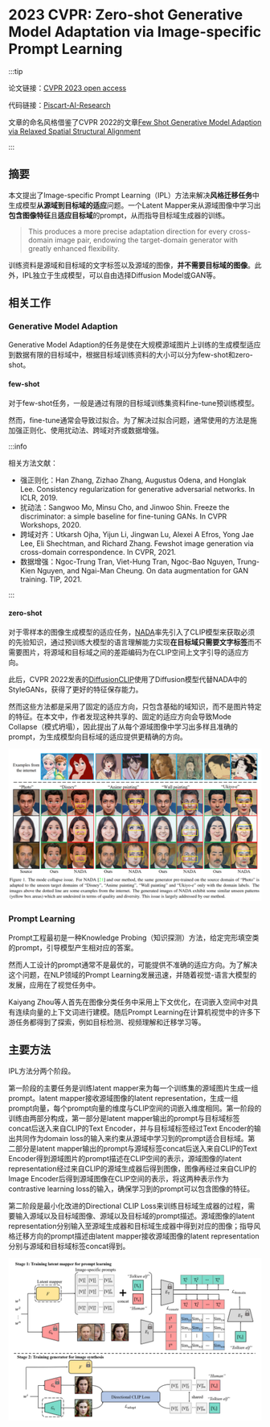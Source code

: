 # 2023 CVPR: Zero-shot Generative Model Adaptation via Image-specific Prompt Learning

:::tip

论文链接：[CVPR 2023 open access](https://openaccess.thecvf.com/content/CVPR2023/papers/Guo_Zero-Shot_Generative_Model_Adaptation_via_Image-Specific_Prompt_Learning_CVPR_2023_paper.pdf)

代码链接：[Piscart-AI-Research](https://github.com/Picsart-AI-Research/IPL-Zero-Shot-Generative-Model-Adaptation)

文章的命名风格借鉴了CVPR 2022的文章[Few Shot Generative Model Adaption via Relaxed Spatial Structural Alignment](https://openaccess.thecvf.com/content/CVPR2022/papers/Xiao_Few_Shot_Generative_Model_Adaption_via_Relaxed_Spatial_Structural_Alignment_CVPR_2022_paper.pdf)

:::

## 摘要

本文提出了Image-specific Prompt Learning（IPL）方法来解决**风格迁移任务**中生成模型**从源域到目标域的适应**问题。一个Latent Mapper来从源域图像中学习出**包含图像特征**且**适应目标域**的prompt，从而指导目标域生成器的训练。

> This produces a more precise adaptation direction for every cross-domain image pair, endowing the target-domain generator with greatly enhanced flexibility.

训练资料是源域和目标域的文字标签以及源域的图像，**并不需要目标域的图像**。此外，IPL独立于生成模型，可以自由选择Diffusion Model或GAN等。

## 相关工作

### Generative Model Adaption

Generative Model Adaption的任务是使在大规模源域图片上训练的生成模型适应到数据有限的目标域中，根据目标域训练资料的大小可以分为few-shot和zero-shot。

#### few-shot

对于few-shot任务，一般是通过有限的目标域训练集资料fine-tune预训练模型。

然而，fine-tune通常会导致过拟合。为了解决过拟合问题，通常使用的方法是施加强正则化、使用扰动法、跨域对齐或数据增强。

:::info

相关方法文献：

- 强正则化：Han Zhang, Zizhao Zhang, Augustus Odena, and Honglak Lee. Consistency regularization for generative adversarial networks. In ICLR, 2019.
- 扰动法：Sangwoo Mo, Minsu Cho, and Jinwoo Shin. Freeze the discriminator: a simple baseline for fine-tuning GANs. In CVPR Workshops, 2020.
- 跨域对齐：Utkarsh Ojha, Yijun Li, Jingwan Lu, Alexei A Efros, Yong Jae Lee, Eli Shechtman, and Richard Zhang. Fewshot image generation via cross-domain correspondence. In CVPR, 2021.
- 数据增强：Ngoc-Trung Tran, Viet-Hung Tran, Ngoc-Bao Nguyen, Trung-Kien Nguyen, and Ngai-Man Cheung. On data augmentation for GAN training. TIP, 2021.

:::

#### zero-shot

对于零样本的图像生成模型的适应任务，[NADA](https://arxiv.org/pdf/2108.00946.pdf)率先引入了CLIP模型来获取必须的先验知识，通过预训练大模型的语言理解能力实现**在目标域只需要文字标签**而不需要图片，将源域和目标域之间的差距编码为在CLIP空间上文字引导的适应方向。

此后，CVPR 2022发表的[DiffusionCLIP](https://arxiv.org/pdf/2110.02711.pdf)使用了Diffusion模型代替NADA中的StyleGANs，获得了更好的特征保存能力。

然而这些方法都是采用了固定的适应方向，只包含基础的域知识，而不是图片特定的特征。在本文中，作者发现这种共享的、固定的适应方向会导致Mode Collapse（模式坍塌），因此提出了从每个源域图像中学习出多样且准确的prompt，为生成模型向目标域的适应提供更精确的方向。

![image-20231221214755712](https://raw.githubusercontent.com/bonjour-npy/Image-Hosting-Service/main/typora_imagesimage-20231221214755712.png)

### Prompt Learning

Prompt工程最初是一种Knowledge Probing（知识探测）方法，给定完形填空类的prompt，引导模型产生相对应的答案。

然而人工设计的prompt通常不是最优的，可能提供不准确的适应方向。为了解决这个问题，在NLP领域的Prompt Learning发展迅速，并随着视觉-语言大模型的发展，应用在了视觉任务中。

Kaiyang Zhou等人首先在图像分类任务中采用上下文优化，在词嵌入空间中对具有连续向量的上下文词进行建模。随后Prompt Learning在计算机视觉中的许多下游任务都得到了探索，例如目标检测、视频理解和迁移学习等。

## 主要方法

IPL方法分两个阶段。

第一阶段的主要任务是训练latent mapper来为每一个训练集的源域图片生成一组prompt。latent  mapper接收源域图像的latent  representation，生成一组prompt向量，每个prompt向量的维度与CLIP空间的词嵌入维度相同。第一阶段的训练由两部分构成，第一部分是latent mapper输出的prompt与目标域标签concat后送入来自CLIP的Text Encoder，并与目标域标签经过Text  Encoder的输出共同作为domain loss的输入来约束从源域中学习到的prompt适合目标域。第二部分是latent  mapper输出的prompt与源域标签concat后送入来自CLIP的Text  Encoder得到源域图片的prompt描述在CLIP空间的表示，源域图像的latent  representation经过来自CLIP的源域生成器后得到图像，图像再经过来自CLIP的Image  Encoder后得到源域图像在CLIP空间的表示，将这两种表示作为contrastive learning  loss的输入，确保学习到的prompt可以包含图像的特征。

第二阶段是最小化改进的Directional CLIP  Loss来训练目标域生成器的过程，需要输入源域以及目标域图像、源域以及目标域的prompt描述。源域图像的latent  representation分别输入至源域生成器和目标域生成器中得到对应的图像；指导风格迁移方向的prompt描述由latent  mapper接收源域图像的latent representation分别与源域和目标域标签concat得到。

![image-20231221231045323](https://raw.githubusercontent.com/bonjour-npy/Image-Hosting-Service/main/typora_imagesimage-20231221231045323.png)